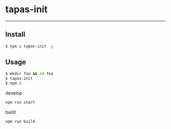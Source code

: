 # tapas-init

----

## Install

```bash
$ npm i tapas-init -g
```

## Usage

```bash
$ mkdir foo && cd foo
$ tapas-init
$ npm i
```

develop

```bash
npm run start
```

build

```bash
npm run build
```